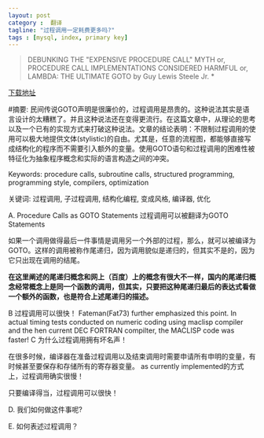 ```yaml
---
layout: post
category :  翻译
tagline: "过程调用一定耗费更多吗?"
tags : [mysql, index, primary key]
---
```


> DEBUNKING THE "EXPENSIVE PROCEDURE CALL" MYTH or, PROCEDURE CALL IMPLEMENTATIONS CONSIDERED HARMFUL or, LAMBDA: THE ULTIMATE GOTO by Guy Lewis Steele Jr. *

[下载地址](http://library.readscheme.org/page1.html)

#摘要:
	民间传说GOTO声明是很廉价的，过程调用是昂贵的。这种说法其实是语言设计的太糟糕了。并且这种说法还在变得更流行。在这篇文章中，从理论的思考以及一个已有的实现方式来打破这种说法。文章的结论表明：不限制过程调用的使用可以极大地提供文体(stylistic)的自由。尤其是，任意的流程图，都能够直接写成结构化的程序而不需要引入额外的变量。使用GOTO语句和过程调用的困难性被特征化为抽象程序概念和实际的语言构造之间的冲突。

Keywords: procedure calls, subroutine calls, structured programming, programming style, compilers, optimization

关键词: 过程调用, 子过程调用, 结构化编程, 变成风格, 编译器, 优化

A. Procedure Calls as GOTO Statements
过程调用可以被翻译为GOTO Statements

如果一个调用做得最后一件事情是调用另一个外部的过程，那么，就可以被编译为GOTO。这样的调用被称作尾递归，因为调用貌似是递归的，但其实不是的，因为它只出现在调用的结尾。

**在这里阐述的尾递归概念和网上（百度）上的概念有很大不一样，国内的尾递归概念经常概念上是同一个函数的调用，但其实，只要把这种尾递归最后的表达式看做一个额外的函数，也是符合上述尾递归的描述。**


B 过程调用可以很快！
Fateman(Fat73) further emphasized  this point. In actual timing tests conducted on numeric coding using maclisp compiler and the hen current DEC FORTRAN compilter, the MACLISP code was faster!
C 为什么过程调用拥有坏名声！


在很多时候，编译器在准备过程调用以及结束调用时需要申请所有申明的变量，有时候甚至要保存和存储所有的寄存器变量。
as currently implemented的方式上，过程调用确实很慢！

只要编译得当，过程调用可以很快！

D. 我们如何做这件事呢?


E.  如何表述过程调用？
